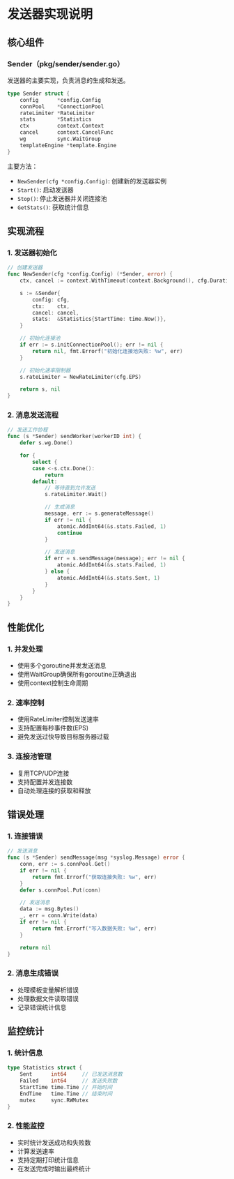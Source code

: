 # 发送器实现说明

## 核心组件

### Sender（pkg/sender/sender.go）

发送器的主要实现，负责消息的生成和发送。

```go
type Sender struct {
    config      *config.Config
    connPool    *ConnectionPool
    rateLimiter *RateLimiter
    stats       *Statistics
    ctx         context.Context
    cancel      context.CancelFunc
    wg          sync.WaitGroup
    templateEngine *template.Engine
}
```

主要方法：
- `NewSender(cfg *config.Config)`: 创建新的发送器实例
- `Start()`: 启动发送器
- `Stop()`: 停止发送器并关闭连接池
- `GetStats()`: 获取统计信息

## 实现流程

### 1. 发送器初始化

```go
// 创建发送器
func NewSender(cfg *config.Config) (*Sender, error) {
    ctx, cancel := context.WithTimeout(context.Background(), cfg.Duration)

    s := &Sender{
        config: cfg,
        ctx:    ctx,
        cancel: cancel,
        stats:  &Statistics{StartTime: time.Now()},
    }

    // 初始化连接池
    if err := s.initConnectionPool(); err != nil {
        return nil, fmt.Errorf("初始化连接池失败: %w", err)
    }

    // 初始化速率限制器
    s.rateLimiter = NewRateLimiter(cfg.EPS)

    return s, nil
}
```

### 2. 消息发送流程

```go
// 发送工作协程
func (s *Sender) sendWorker(workerID int) {
    defer s.wg.Done()

    for {
        select {
        case <-s.ctx.Done():
            return
        default:
            // 等待直到允许发送
            s.rateLimiter.Wait()

            // 生成消息
            message, err := s.generateMessage()
            if err != nil {
                atomic.AddInt64(&s.stats.Failed, 1)
                continue
            }

            // 发送消息
            if err = s.sendMessage(message); err != nil {
                atomic.AddInt64(&s.stats.Failed, 1)
            } else {
                atomic.AddInt64(&s.stats.Sent, 1)
            }
        }
    }
}
```

## 性能优化

### 1. 并发处理

- 使用多个goroutine并发发送消息
- 使用WaitGroup确保所有goroutine正确退出
- 使用context控制生命周期

### 2. 速率控制

- 使用RateLimiter控制发送速率
- 支持配置每秒事件数(EPS)
- 避免发送过快导致目标服务器过载

### 3. 连接池管理

- 复用TCP/UDP连接
- 支持配置并发连接数
- 自动处理连接的获取和释放

## 错误处理

### 1. 连接错误

```go
// 发送消息
func (s *Sender) sendMessage(msg *syslog.Message) error {
    conn, err := s.connPool.Get()
    if err != nil {
        return fmt.Errorf("获取连接失败: %w", err)
    }
    defer s.connPool.Put(conn)

    // 发送消息
    data := msg.Bytes()
    _, err = conn.Write(data)
    if err != nil {
        return fmt.Errorf("写入数据失败: %w", err)
    }

    return nil
}
```

### 2. 消息生成错误

- 处理模板变量解析错误
- 处理数据文件读取错误
- 记录错误统计信息

## 监控统计

### 1. 统计信息

```go
type Statistics struct {
    Sent      int64     // 已发送消息数
    Failed    int64     // 发送失败数
    StartTime time.Time // 开始时间
    EndTime   time.Time // 结束时间
    mutex     sync.RWMutex
}
```

### 2. 性能监控

- 实时统计发送成功和失败数
- 计算发送速率
- 支持定期打印统计信息
- 在发送完成时输出最终统计